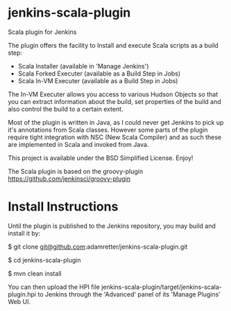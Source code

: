 jenkins-scala-plugin
====================

Scala plugin for Jenkins

The plugin offers the facility to Install and execute Scala scripts as a build step:

* Scala Installer (available in 'Manage Jenkins')
* Scala Forked Executer (available as a Build Step in Jobs)
* Scala In-VM Executer (available as a Build Step in Jobs)

The In-VM Executer allows you access to various Hudson Objects so that you can extract information about the build, set properties of the build and also control the build to a certain extent.

Most of the plugin is written in Java, as I could never get Jenkins to pick up it's annotations from Scala classes. However some parts of the plugin require tight integration with NSC (New Scala Compiler) and as such these are implemented in Scala and invoked from Java.

This project is available under the BSD Simplified License. Enjoy!

The Scala plugin is based on the groovy-plugin https://github.com/jenkinsci/groovy-plugin

Install Instructions
====================
Until the plugin is published to the Jenkins repository, you may build and install it by:

$ git clone git@github.com:adamretter/jenkins-scala-plugin.git

$ cd jenkins-scala-plugin

$ mvn clean install

You can then upload the HPI file jenkins-scala-plugin/target/jenkins-scala-plugin.hpi to Jenkins through the 'Advanced' panel of its 'Manage Plugins' Web UI.
